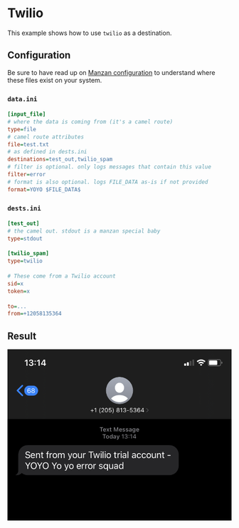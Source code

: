# Twilio

This example shows how to use `twilio` as a destination.

## Configuration

Be sure to have read up on [Manzan configuration](/config/index.md) to understand where these files exist on your system.

### `data.ini`

```ini
[input_file]
# where the data is coming from (it's a camel route)
type=file
# camel route attributes
file=test.txt
# as defined in dests.ini
destinations=test_out,twilio_spam
# filter is optional. only logs messages that contain this value
filter=error
# format is also optional. logs FILE_DATA as-is if not provided
format=YOYO $FILE_DATA$
```

### `dests.ini`

```ini
[test_out]
# the camel out. stdout is a manzan special baby
type=stdout

[twilio_spam]
type=twilio

# These come from a Twilio account
sid=x
token=x

to=...
from=+12058135364
```

##  Result

![](../../images/twilio.png)